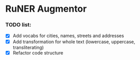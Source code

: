 # RuNER Augmentor
### TODO list:
* [x] Add vocabs for cities, names, streets and addresses
* [x] Add transformation for whole text (lowercase, uppercase, transliterating)
* [x] Refactor code structure